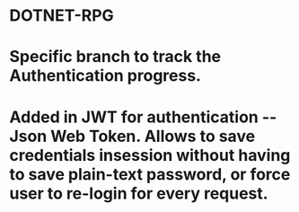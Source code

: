 # DOTNET-RPG
# Specific branch to track the Authentication progress.

# Added in JWT for authentication -- Json Web Token. Allows to save credentials insession without having to save plain-text password, or force user to re-login for every request.
